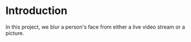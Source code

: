 # Introduction 

In this project, we blur a person's face from either a live video stream or a picture. 


